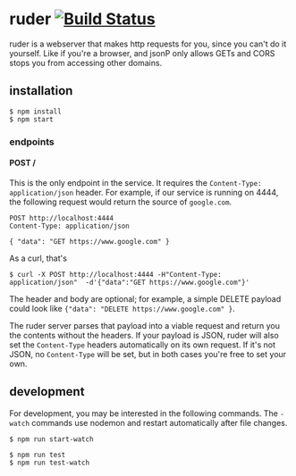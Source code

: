 # ruder [![Build Status](https://travis-ci.org/honeydew-sc/ruder.svg?branch=master)](https://travis-ci.org/honeydew-sc/ruder)

ruder is a webserver that makes http requests for you, since you can't
do it yourself. Like if you're a browser, and jsonP only allows GETs
and CORS stops you from accessing other domains.

## installation

    $ npm install
    $ npm start

### endpoints

#### POST /


This is the only endpoint in the service. It requires the
`Content-Type: application/json` header. For example, if our service
is running on 4444, the following request would return the source of
`google.com`.

```
POST http://localhost:4444
Content-Type: application/json

{ "data": "GET https://www.google.com" }
```

As a curl, that's

```
$ curl -X POST http://localhost:4444 -H"Content-Type: application/json"  -d'{"data":"GET https://www.google.com"}'
```


The header and body are optional; for example, a simple DELETE payload
could look like `{"data": "DELETE https://www.google.com" }`.

The ruder server parses that payload into a viable request and return
you the contents without the headers. If your payload is JSON, ruder
will also set the `Content-Type` headers automatically on its own
request. If it's not JSON, no `Content-Type` will be set, but in both
cases you're free to set your own.

## development

For development, you may be interested in the following commands. The
`-watch` commands use nodemon and restart automatically after file
changes.

    $ npm run start-watch

    $ npm run test
    $ npm run test-watch
